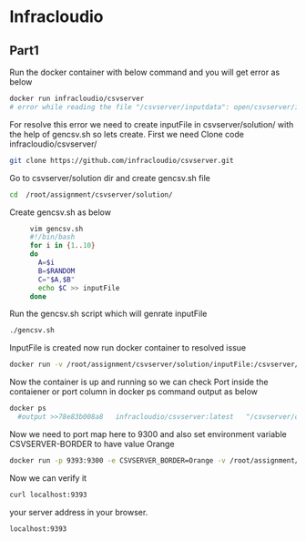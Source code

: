 # Infracloudio
## Part1

Run the docker container with below command and you will get error as below
```sh
docker run infracloudio/csvserver
# error while reading the file "/csvserver/inputdata": open/csvserver/inputdata: no such file or directory
```

For resolve this error we need to create inputFile in csvserver/solution/ with the help of gencsv.sh so lets create.
First we need Clone code infracloudio/csvserver/
```sh
git clone https://github.com/infracloudio/csvserver.git 
```

Go to csvserver/solution dir and create gencsv.sh file 
```sh
cd  /root/assignment/csvserver/solution/ 
```

Create gencsv.sh as below 
```sh
     vim gencsv.sh
     #!/bin/bash
     for i in {1..10}
     do
       A=$i
       B=$RANDOM
       C="$A,$B"
       echo $C >> inputFile
     done

```

Run the gencsv.sh script which will genrate inputFile
```sh
./gencsv.sh
```

InputFile is created now run docker container to resolved issue
```sh
docker run -v /root/assignment/csvserver/solution/inputFile:/csvserver/inputdata -d --name part1 infracloudio/csvserver:latest
```

Now the container is up and running so we can check Port inside the contaiener or port column in docker ps command output as below
```sh 
docker ps 
  #output >>78e83b008a8   infracloudio/csvserver:latest   "/csvserver/csvserver"   3 seconds ago   Up 2 seconds   9300/tcp   part1
```
Now we need to port map here to 9300 and also set environment variable CSVSERVER-BORDER to have value Orange 

```sh
docker run -p 9393:9300 -e CSVSERVER_BORDER=Orange -v /root/assignment/csvserver/solution/inputFile:/csvserver/inputdata -d --name part1 infracloudio/csvserver:latest
 ```
Now we can verify it 
```sh 
curl localhost:9393
```
your server address in your browser.
```sh
localhost:9393
```
